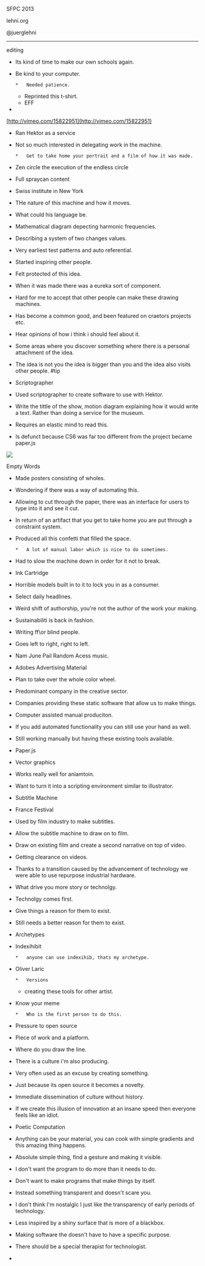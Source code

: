 
SFPC 2013

lehni.org

@juerglehni

_________________________________________________________________________________

editing

*   Its kind of time to make our own schools again.
*   Be kind to your computer.

        *   Needed patience.
    *   Reprinted this t-shirt.
    *   EFF

*

[http://vimeo.com/15822951](http://vimeo.com/15822951)

*   Ran Hektor as a service
*   Not so much interested in delegating work in the machine.

        *   Get to take home your portrait and a film of how it was made.

*   Zen circle the execution of the endless circle
*   Full spraycan content
*   Swiss institute in New York
*   THe nature of this machine and how it moves.
*   What could his language be.
*   Mathematical diagram depecting harmonic frequencies.
*   Describing a system of two changes values.
*   Very earliest test patterns and auto referential.
*   Started inspiring other people.
*   Felt protected of this idea.
*   When it was made there was a eureka sort of component.
*   Hard for me to accept that other people can make these drawing machines.
*   Has become a common good, and been featured on craetors projects etc.
*   Hear opinions of how i think i should feel about it.
*   Some areas where you discover something where there is a personal attachment of the idea.
*   The idea is not you the idea is bigger than you and the idea also visits other people. #tip
*   Scriptographer
*   Used scriptographer to create software to use with Hektor.
*   Write the tittle of the show, motion diagram explaining how it would write a text. Rather than doing a service for the museum.
*   Requires an elastic mind to read this.
*   Is defunct because CS6 was far too different from the project became paper.js

![](https://hackpad-attachments.s3.amazonaws.com/hackpad.com_tWUd1PCObV8_p.77541_1384822287773_95946844_640.jpg)

Empty Words

*   Made posters consisting of wholes.
*   Wondering if there was a way of automating this.
*   Allowing to cut through the paper, there was an interface for users to type into it and see it cut.
*   In return of an artifact that you get to take home you are put through a constraint system.
*   Produced all this confetti that filled the space.

        *   A lot of manual labor which is nice to do sometimes.

*   Had to slow the machine down in order for it not to break.
*   Ink Cartridge
*   Horrible models built in to it to lock you in as a consumer.
*   Select daily headlines.
*   Weird shift of authorship, you're not the author of the work your making.
*   Sustainabiliti is back in fashion.
*   Writing ff\or blind people.
*   Goes left to right, right to left.
*   Nam June Pail Random Acess music.
*   Adobes Advertising Material
*   Plan to take over the whole color wheel.
*   Predominant company in the creative sector.
*   Companies providing these static software that allow us to make things.
*   Computer assisted manual produciton.
*   If you add automated functionality you can still use your hand as well.
*   Still working manually but having these existing tools available.
*   Paper.js
*   Vector graphics
*   Works really well for aniamtoin.
*   Want to turn it into a scripting environment similar to illustrator.
*   Subtitle Machine
*   France Festival
*   Used by film industry to make subtitles.
*   Allow the subtitle machine to draw on to film.
*   Draw on existing film and create a second narrative on top of video.
*   Getting clearance on videos.
*   Thanks to a transition caused by the advancement of technology we were able to use repurpose industrial hardware.
*   What drive you more story or technolgy.
*   Technolgy comes first.
*   Give things a reason for them to exist.
*   Still needs a better reason for them to exist.
*   Archetypes
*   Indexihibit

        *   anyone can use indexihib, thats my archetype.

*   Oliver Laric

        *   Versions
    *   creating these tools for other artist.

*   Know your meme

        *   Who is the first person to do this.

*   Pressure to open source
*   Piece of work and a platform.
*   Where do you draw the line.
*   There is a culture i'm also producing.
*   Very often used as an excuse by creating something.
*   Just because its open source it becomes a novelty.
*   Immediate dissemination of culture without history.
*   If we create this illusion of innovation at an insane speed then everyone feels like an idiot.
*   Poetic Computation
*   Anything can be your material, you can cook with simple gradients and this amazing thing happens.
*   Absolute simple thing, find a gesture and making it visible.
*   I don't want the program to do more than it needs to do.
*   Don't want to make programs that make things by itself.
*   Instead something transparent and doesn't scare you.
*   I don't think I'm nostalgic I just like the transparency of early periods of technology.
*   Less inspired by a shiny surface that is more of a blackbox.
*   Making software the doesn't have to have a specific purpose.
*   There should be a special therapist for technologist.

*
